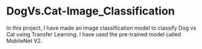 # DogVs.Cat-Image_Classification
In this project, I have made an image classification model to classify Dog vs Cat using Transfer Learning. I have used the pre-trained model called MobileNet V2. 
